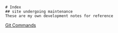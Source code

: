 	# Index
	## site undergoing maintenance
	These are my own development notes for reference
  [Git Commands](gitcommands.html)
